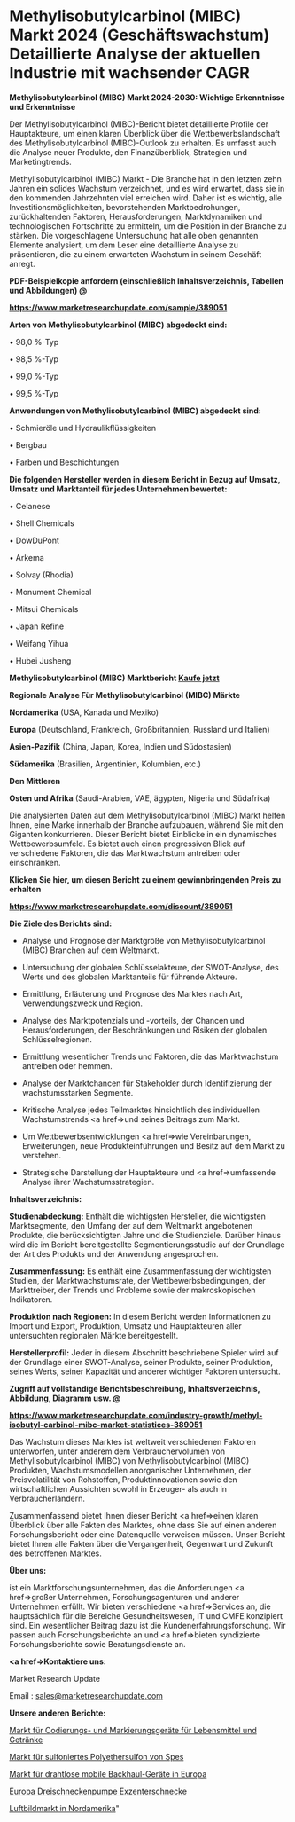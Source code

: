 # Methylisobutylcarbinol (MIBC) Markt 2024 (Geschäftswachstum) Detaillierte Analyse der aktuellen Industrie mit wachsender CAGR

<strong>Methylisobutylcarbinol (MIBC) Markt 2024-2030: Wichtige Erkenntnisse und Erkenntnisse</strong>

Der Methylisobutylcarbinol (MIBC)-Bericht bietet detaillierte Profile der Hauptakteure, um einen klaren Überblick über die Wettbewerbslandschaft des Methylisobutylcarbinol (MIBC)-Outlook zu erhalten. Es umfasst auch die Analyse neuer Produkte, den Finanzüberblick, Strategien und Marketingtrends.

Methylisobutylcarbinol (MIBC) Markt - Die Branche hat in den letzten zehn Jahren ein solides Wachstum verzeichnet, und es wird erwartet, dass sie in den kommenden Jahrzehnten viel erreichen wird. Daher ist es wichtig, alle Investitionsmöglichkeiten, bevorstehenden Marktbedrohungen, zurückhaltenden Faktoren, Herausforderungen, Marktdynamiken und technologischen Fortschritte zu ermitteln, um die Position in der Branche zu stärken. Die vorgeschlagene Untersuchung hat alle oben genannten Elemente analysiert, um dem Leser eine detaillierte Analyse zu präsentieren, die zu einem erwarteten Wachstum in seinem Geschäft anregt.



<strong><b>PDF-Beispielkopie anfordern (einschließlich Inhaltsverzeichnis, Tabellen und Abbildungen) @ </b></strong>

<strong><a href=https://www.marketresearchupdate.com/sample/389051>

<strong>https://www.marketresearchupdate.com/sample/389051</u></a></strong></strong>



<strong>Arten von Methylisobutylcarbinol (MIBC) abgedeckt sind:</strong>

• 98,0 %-Typ

• 98,5 %-Typ

• 99,0 %-Typ

• 99,5 %-Typ



<strong>Anwendungen von Methylisobutylcarbinol (MIBC) abgedeckt sind:</strong>

• Schmieröle und Hydraulikflüssigkeiten

• Bergbau

• Farben und Beschichtungen



<strong>Die folgenden Hersteller werden in diesem Bericht in Bezug auf Umsatz, Umsatz und Marktanteil für jedes Unternehmen bewertet:</strong>

• Celanese

• Shell Chemicals

• DowDuPont

• Arkema

• Solvay (Rhodia)

• Monument Chemical

• Mitsui Chemicals

• Japan Refine

• Weifang Yihua

• Hubei Jusheng



<strong>Methylisobutylcarbinol (MIBC) Marktbericht <a href=https://www.marketresearchupdate.com/buynow/389051>Kaufe jetzt</a></strong>



<strong>Regionale Analyse Für Methylisobutylcarbinol (MIBC) Märkte</strong>



<strong>Nordamerika</strong> (USA, Kanada und Mexiko)



<strong>Europa</strong> (Deutschland, Frankreich, Großbritannien, Russland und Italien)



<strong>Asien-Pazifik</strong> (China, Japan, Korea, Indien und Südostasien)



<strong>Südamerika</strong> (Brasilien, Argentinien, Kolumbien, etc.)



<strong>Den Mittleren</strong> 

<strong>Osten und Afrika</strong> (Saudi-Arabien, VAE, ägypten, Nigeria und Südafrika)

Die analysierten Daten auf dem Methylisobutylcarbinol (MIBC) Markt helfen Ihnen, eine Marke innerhalb der Branche aufzubauen, während Sie mit den Giganten konkurrieren. Dieser Bericht bietet Einblicke in ein dynamisches Wettbewerbsumfeld. Es bietet auch einen progressiven Blick auf verschiedene Faktoren, die das Marktwachstum antreiben oder einschränken.



<strong>Klicken Sie hier, um diesen Bericht zu einem gewinnbringenden Preis zu erhalten
</strong>

<strong><a href=https://www.marketresearchupdate.com/discount/389051>https://www.marketresearchupdate.com/discount/389051</b></u></strong></a>



<strong>Die Ziele des Berichts sind:</strong>

- Analyse und Prognose der Marktgröße von Methylisobutylcarbinol (MIBC) Branchen auf dem Weltmarkt.

- Untersuchung der globalen Schlüsselakteure, der SWOT-Analyse, des Werts und des globalen Marktanteils für führende Akteure.

- Ermittlung, Erläuterung und Prognose des Marktes nach Art, Verwendungszweck und Region.

- Analyse des Marktpotenzials und -vorteils, der Chancen und Herausforderungen, der Beschränkungen und Risiken der globalen Schlüsselregionen.

- Ermittlung wesentlicher Trends und Faktoren, die das Marktwachstum antreiben oder hemmen.

- Analyse der Marktchancen für Stakeholder durch Identifizierung der wachstumsstarken Segmente.

- Kritische Analyse jedes Teilmarktes hinsichtlich des individuellen Wachstumstrends <a href=>und</a> seines Beitrags zum Markt.

- Um Wettbewerbsentwicklungen <a href=>wie</a> Vereinbarungen, Erweiterungen, neue Produkteinführungen und Besitz auf dem Markt zu verstehen.

- Strategische Darstellung der Hauptakteure und <a href=>umfas</a>sende Analyse ihrer Wachstumsstrategien.



<strong>Inhaltsverzeichnis:</strong>



<strong>Studienabdeckung:</strong> Enthält die wichtigsten Hersteller, die wichtigsten Marktsegmente, den Umfang der auf dem Weltmarkt angebotenen Produkte, die berücksichtigten Jahre und die Studienziele. Darüber hinaus wird die im Bericht bereitgestellte Segmentierungsstudie auf der Grundlage der Art des Produkts und der Anwendung angesprochen.



<strong>Zusammenfassung:</strong> Es enthält eine Zusammenfassung der wichtigsten Studien, der Marktwachstumsrate, der Wettbewerbsbedingungen, der Markttreiber, der Trends und Probleme sowie der makroskopischen Indikatoren.



<strong>Produktion nach Regionen:</strong> In diesem Bericht werden Informationen zu Import und Export, Produktion, Umsatz und Hauptakteuren aller untersuchten regionalen Märkte bereitgestellt.



<strong>Herstellerprofil:</strong> Jeder in diesem Abschnitt beschriebene Spieler wird auf der Grundlage einer SWOT-Analyse, seiner Produkte, seiner Produktion, seines Werts, seiner Kapazität und anderer wichtiger Faktoren untersucht.



<strong><b>Zugriff auf vollständige Berichtsbeschreibung, Inhaltsverzeichnis, Abbildung, Diagramm usw. @ </b></strong>

<strong><a href=https://www.marketresearchupdate.com/industry-growth/methyl-isobutyl-carbinol-mibc-market-statistices-389051>https://www.marketresearchupdate.com/industry-growth/methyl-isobutyl-carbinol-mibc-market-statistices-389051</a></strong>

Das Wachstum dieses Marktes ist weltweit verschiedenen Faktoren unterworfen, unter anderem dem Verbrauchervolumen von Methylisobutylcarbinol (MIBC) von Methylisobutylcarbinol (MIBC) Produkten, Wachstumsmodellen anorganischer Unternehmen, der Preisvolatilität von Rohstoffen, Produktinnovationen sowie den wirtschaftlichen Aussichten sowohl in Erzeuger- als auch in Verbraucherländern.

Zusammenfassend bietet Ihnen dieser Bericht <a href=>einen</a> klaren Überblick über alle Fakten des Marktes, ohne dass Sie auf einen anderen Forschungsbericht oder eine Datenquelle verweisen müssen. Unser Bericht bietet Ihnen alle Fakten über die Vergangenheit, Gegenwart und Zukunft des betroffenen Marktes.



<strong>Über uns:</strong>

 ist ein Marktforschungsunternehmen, das die Anforderungen <a href=>großer</a> Unternehmen, Forschungsagenturen und anderer Unternehmen erfüllt. Wir bieten verschiedene <a href=>Services</a> an, die hauptsächlich für die Bereiche Gesundheitswesen, IT und CMFE konzipiert sind. Ein wesentlicher Beitrag dazu ist die Kundenerfahrungsforschung. Wir passen auch Forschungsberichte an und <a href=>bieten</a> syndizierte Forschungsberichte sowie Beratungsdienste an.



<strong><a href=>Kontaktiere uns:</a></strong>

Market Research Update

Email : sales@marketresearchupdate.com



<strong>Unsere anderen Berichte:</strong>

<a href=https://www.linkedin.com/pulse/food-beverage-coding-marking-equipments-market-expected>Markt für Codierungs- und Markierungsgeräte für Lebensmittel und Getränke</a>

<a href=https://www.linkedin.com/pulse/spes-sulfonated-polyethersulfone-market-outlooks-2023>Markt für sulfoniertes Polyethersulfon von Spes</a>

<a href=https://www.linkedin.com/pulse/europe-wireless-mobile-backhaul-equipment-market-size>Markt für drahtlose mobile Backhaul-Geräte in Europa</a>

<a href=https://www.linkedin.com/pulse/europe-three-screw-pump-progressing-cavity>Europa Dreischneckenpumpe Exzenterschnecke</a>

<a href=https://www.linkedin.com/pulse/north-america-aerial-imagery-market-future-demand>Luftbildmarkt in Nordamerika</a>"
